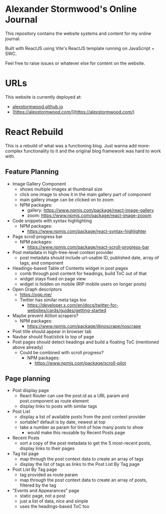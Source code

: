 # Alexander Stormwood's Online Journal

This repository contains the website systems and content for my online journal.

Built with ReactJS using Vite's ReactJS template running on JavaScript + SWC.

Feel free to raise issues or whatever else for content on the website.

# URLs

This website is currently deployed at:

- [alexstormwood.github.io](https://alexstormwood.github.io)
- [https://alexstormwood.com/](https://alexstormwood.com/)


# React Rebuild

This is a rebuild of what was a functioning blog. Just wanna add more-complex functionality to it and the original blog framework was hard to work with.


## Feature Planning

- Image Gallery Component
	- shows multiple images at thumbnail size
	- click one image to show it in the main gallery part of component
	- main gallery image can be clicked on to zoom
	- NPM packages:
		- gallery: https://www.npmjs.com/package/react-image-gallery
		- zoom: https://www.npmjs.com/package/react-image-zooom
- Code snippets with syntax highlighting
	- NPM packages: 
		- https://www.npmjs.com/package/react-syntax-highlighter 
- Page scroll progress bar
	- NPM packages:
		- https://www.npmjs.com/package/react-scroll-progress-bar
- Post metadata in high-tree-level context provider
	- post metadata should include url-usable ID, published date, array of tags, and component
- Headings-based Table of Contents widget in post pages
	- comb through post content for headings, build ToC out of that
	- widget stays fixed on page view
	- widget is hidden on mobile (RIP mobile users on longer posts)
- Open Graph descriptors
	- https://ogp.me/
	- Twitter has similar meta tags too
		- https://developer.x.com/en/docs/twitter-for-websites/cards/guides/getting-started
- Maybe prevent AI/bot scrapers?
	- NPM packages:
		- https://www.npmjs.com/package/@noscrape/noscrape
- Post title should appear in browser tab
- Navbar should float/stick to top of page
- Post pages should detect headings and build a floating ToC (mentioned above already)
	- Could be combined with scroll progress?
		- NPM packages:
			- https://www.npmjs.com/package/scroll-pilot

## Page planning 

- Post display page
	- React Router can use the post.id as a URL param and post.component as route element
	- display links to posts with similar tags
- Post List
	- display a list of available posts from the post context provider
	- sortable? default is by date, newest at top
	- take a number as param for limit of how many posts to show 
		- would make this reusable by Recent Posts page
- Recent Posts
	- sort a copy of the post metadata to get the 5 most-recent posts, display links to their pages
- Tag list page
	- map through the post context data to create an array of tags
	- display the list of tags as links to the Post List By Tag page
- Post List By Tag page
	- tag provided as route param
	- map through the post context data to create an array of posts, filtered by the tag
- "Events and Appearances" page 
	- static page, not a post
	- just a list of data, nice and simple
	- uses the headings-based ToC too
